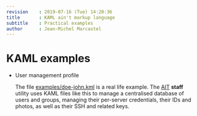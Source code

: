 ```yaml
---
revision    : 2019-07-16 (Tue) 14:20:36
title       : KAML ain't markup language
subtitle    : Practical examples
author      : Jean-Michel Marcastel
---
```


# KAML examples

-   User management profile

    The file [examples/doe-john.kml][staffdb] is a real life example. The [AIT] **staff** utility uses KAML files like this to
    manage a centralised database of users and groups, managing their per-server credentials, their IDs and photos, as well as
    their SSH and related keys.


  [AIT]: https://github.com/ISLEcode/AIT
  [KAML]: https://github.com/ISLEcode/KAML/blob/master/kaml-specifications.md
  [staffdb]: https://github.com/ISLEcode/KAML/blob/master/examples/doe-john.kml

<!-- vim: set nospell :-->
